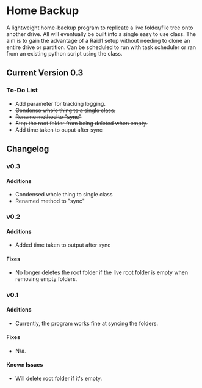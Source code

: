# Home Backup

A lightweight home-backup program to replicate a live folder/file tree onto another drive. All will eventually be built into a single easy to use class.
The aim is to gain the advantage of a Raid1 setup without needing to clone an entire drive or partition. Can be scheduled to run with task scheduler or ran from an existing python script using the class.

## Current Version 0.3
### To-Do List
- Add parameter for tracking logging.
- ~~Condense whole thing to a single class.~~
- ~~Rename method to "sync"~~
- ~~Stop the root folder from being deleted when empty.~~
- ~~Add time taken to ouput after sync~~

## Changelog
### v0.3
#### Additions
- Condensed whole thing to single class
- Renamed method to "sync"



### v0.2
#### Additions
- Added time taken to output after sync 

#### Fixes
- No longer deletes the root folder if the live root folder is empty when removing empty folders.



### v0.1
#### Additions
- Currently, the program works fine at syncing the folders.

#### Fixes
- N/a.

#### Known Issues
- Will delete root folder if it's empty.